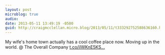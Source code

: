 ```yaml
---
layout: post
microblog: true
audio: 
date: 2013-05-11 13:49:19 -0500
guid: http://craigmcclellan.micro.blog/2013/05/11/t333292752588636160.html
---
```

My wife's home town actually has a cool coffee place now. Moving up in the world. @ The Overall Company [t.co/ilWKnE5KS...](http://t.co/ilWKnE5KSe)
